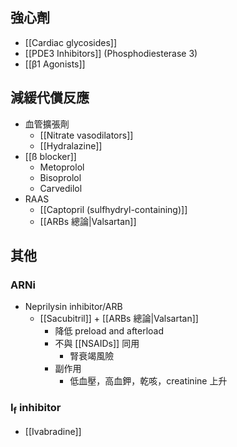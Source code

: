 ## 強心劑
- [[Cardiac glycosides]]
- [[PDE3 Inhibitors]] (Phosphodiesterase 3)
- [[β1 Agonists]]
## 減緩代償反應
- 血管擴張劑
	- [[Nitrate vasodilators]]
	- [[Hydralazine]]
- [[ß blocker]] 
	- Metoprolol
	- Bisoprolol 
	- Carvedilol
- RAAS
	- [[Captopril (sulfhydryl-containing)]]
	- [[ARBs 總論|Valsartan]]
## 其他
### ARNi
- Neprilysin inhibitor/ARB
	- [[Sacubitril]] + [[ARBs 總論|Valsartan]]
		- 降低 preload and afterload
		- 不與 [[NSAIDs]] 同用
			- 腎衰竭風險
		- 副作用
			- 低血壓，高血鉀，乾咳，creatinine 上升
### I<sub>f</sub> inhibitor
- [[Ivabradine]]